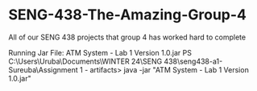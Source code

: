 # SENG-438-The-Amazing-Group-4
All of our SENG 438 projects that group 4 has worked hard to complete

Running Jar File: ATM System - Lab 1 Version 1.0.jar
PS C:\Users\Uruba\Documents\WINTER 24\SENG 438\seng438-a1-Sureuba\Assignment 1 - artifacts> java -jar "ATM System - Lab 1 Version 1.0.jar"
